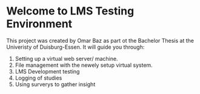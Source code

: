 # Welcome to LMS Testing Environment

This project was created by Omar Baz as part ot the Bachelor Thesis at the Univeristy of Duisburg-Essen.
It will guide you through:
1. Setting up a virtual web server/ machine.
2. File management with the newely setup virtual system.
3. LMS Development testing
4. Logging of studies
5. Using surverys to gather insight 
